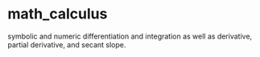 # math_calculus
symbolic and numeric differentiation and integration as well as 
derivative, partial derivative, and secant slope.
